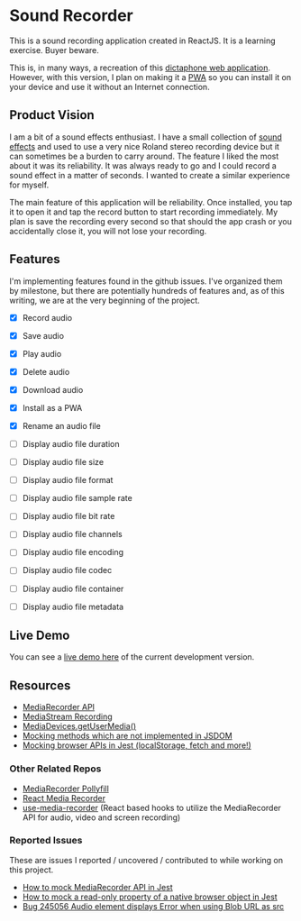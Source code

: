 # Sound Recorder

This is a sound recording application created in ReactJS. It is a learning exercise. Buyer beware.

This is, in many ways, a recreation of this [dictaphone web application](https://github.com/mdn/web-dictaphone/). 
However, with this version, I plan on making it a [PWA](https://create-react-app.dev/docs/making-a-progressive-web-app/) 
so you can install it on your device and use it without an Internet connection.

## Product Vision

I am a bit of a sound effects enthusiast. I have a small collection of [sound effects](https://freesound.org/people/tedmasterweb/) and used to use a very nice Roland stereo recording device but it can sometimes be a burden to carry around. The feature I liked the most about it was its reliability. It was always ready to go and I could record a sound effect in a matter of seconds. I wanted to create a similar experience for myself.

The main feature of this application will be reliability. Once installed, you tap it to open it and tap the record button to start recording immediately. My plan is save the recording every second so that should the app crash or you accidentally close it, you will not lose your recording.

## Features

I'm implementing features found in the github issues. I've organized them by milestone, but there are potentially hundreds of features and, as of this writing, we are at the very beginning of the project.

- [x] Record audio
- [x] Save audio
- [x] Play audio
- [x] Delete audio
- [x] Download audio
- [x] Install as a PWA
- [x] Rename an audio file
- [ ] Display audio file duration
- [ ] Display audio file size
- [ ] Display audio file format
- [ ] Display audio file sample rate
- [ ] Display audio file bit rate
- [ ] Display audio file channels
- [ ] Display audio file encoding
- [ ] Display audio file codec
- [ ] Display audio file container
- [ ] Display audio file metadata


## Live Demo

You can see a [live demo here](https://tedsecretsource.github.io/sound-recorder/) of the current development version.

## Resources

- [MediaRecorder API](https://developer.mozilla.org/en-US/docs/Web/API/MediaRecorder)
- [MediaStream Recording](https://developer.mozilla.org/en-US/docs/Web/API/MediaStream_Recording_API)
- [MediaDevices.getUserMedia()](https://developer.mozilla.org/en-US/docs/Web/API/MediaDevices/getUserMedia)
- [Mocking methods which are not implemented in JSDOM](https://jestjs.io/docs/manual-mocks#mocking-methods-which-are-not-implemented-in-jsdom)
- [Mocking browser APIs in Jest (localStorage, fetch and more!)](https://bholmes.dev/blog/mocking-browser-apis-fetch-localstorage-dates-the-easy-way-with-jest/)

### Other Related Repos
- [MediaRecorder Pollyfill](https://github.com/ai/audio-recorder-polyfill)
- [React Media Recorder](https://github.com/0x006F/react-media-recorder)
- [use-media-recorder](https://github.com/wmik/use-media-recorder) (React based hooks to utilize the MediaRecorder API for audio, video and screen recording)

### Reported Issues

These are issues I reported / uncovered / contributed to while working on this project.

- [How to mock MediaRecorder API in Jest](https://github.com/facebook/jest/issues/10789)
- [How to mock a read-only property of a native browser object in Jest](https://stackoverflow.com/questions/74133026/how-to-mock-a-read-only-property-of-a-native-browser-object-in-jest)
- [Bug 245056 Audio element displays Error when using Blob URL as src](https://bugs.webkit.org/show_bug.cgi?id=245056)
